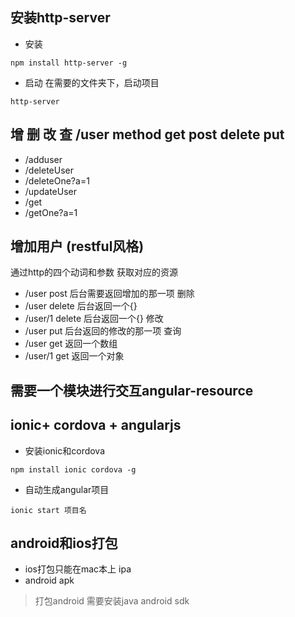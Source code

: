 ## 安装http-server
- 安装
```
npm install http-server -g
```
- 启动
在需要的文件夹下，启动项目
```
http-server
```


## 增 删 改 查 /user method get post delete put
- /adduser
- /deleteUser
- /deleteOne?a=1
- /updateUser
- /get
- /getOne?a=1

## 增加用户 (restful风格)  
通过http的四个动词和参数 获取对应的资源
- /user post 后台需要返回增加的那一项
删除
- /user delete 后台返回一个{}
- /user/1 delete 后台返回一个{}
修改
- /user put 后台返回的修改的那一项
查询
- /user get 返回一个数组
- /user/1 get 返回一个对象

## 需要一个模块进行交互angular-resource


## ionic+ cordova + angularjs
- 安装ionic和cordova
```
npm install ionic cordova -g
```
- 自动生成angular项目
```
ionic start 项目名
```

## android和ios打包
- ios打包只能在mac本上 ipa
- android apk

> 打包android 需要安装java android sdk